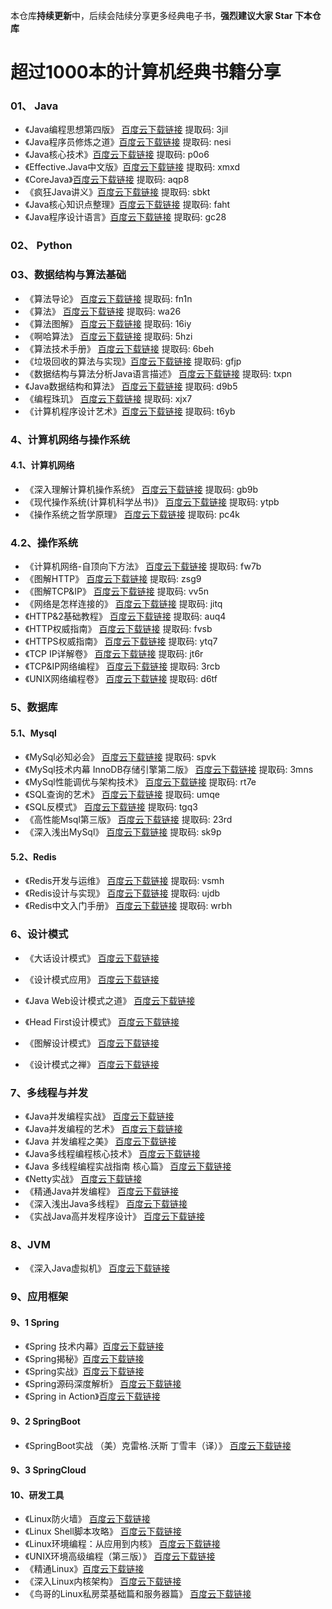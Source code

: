 本仓库**持续更新**中，后续会陆续分享更多经典电子书，**强烈建议大家 Star 下本仓库**


# 超过1000本的计算机经典书籍分享


### 01、 Java

-  《Java编程思想第四版》 [百度云下载链接](https://pan.baidu.com/s/16bOV1v-YvDWIEPD51LQ9rw)  提取码: 3jil
-  《Java程序员修炼之道》[百度云下载链接](https://pan.baidu.com/s/114R3H0SF_D6m-PhobRAeJQ) 提取码: nesi
-  《Java核心技术》[百度云下载链接](https://pan.baidu.com/s/1uBh59gzsNCLjlxJA-Ujuqw) 提取码: p0o6
-  《Effective.Java中文版》[百度云下载链接](https://pan.baidu.com/s/1UoZ2mQ9GSXXwaMCT4OXIEw) 提取码: xmxd
-  《CoreJava》[百度云下载链接](https://pan.baidu.com/s/1YOUwTE2AcEjCQMtaxQ0vLg) 提取码: aqp8
-  《疯狂Java讲义》[百度云下载链接](https://pan.baidu.com/s/1tp7X6U6QN9qUW70ZJ9Jr6Q) 提取码: sbkt
-  《Java核心知识点整理》[百度云下载链接](https://pan.baidu.com/s/1O6Vj5NGA86H4O2KrenehWQ) 提取码: faht
-  《Java程序设计语言》[百度云下载链接](https://pan.baidu.com/s/1hT6PiMltfOi6hsGOVyp15Q) 提取码: gc28

### 02、 Python

### 03、数据结构与算法基础

-  《算法导论》 [百度云下载链接](https://pan.baidu.com/s/1gTRa-ru2jlslKbjwbgl2ug) 提取码: fn1n
-  《算法》     [百度云下载链接](https://pan.baidu.com/s/1ncy8b8pRV5jD7bBoTYpotw) 提取码: wa26
-  《算法图解》  [百度云下载链接](https://pan.baidu.com/s/1tIfvC7bA92nbiolG-fYehQ) 提取码: 16iy
-  《啊哈算法》  [百度云下载链接](https://pan.baidu.com/s/1ebB38ODP2ZLwIwx5eKKNLQ) 提取码: 5hzi
-  《算法技术手册》 [百度云下载链接](https://pan.baidu.com/s/1Ta4dFcGhSNQeBcp5E5YfsA) 提取码: 6beh
-  《垃圾回收的算法与实现》[百度云下载链接](https://pan.baidu.com/s/18eHWWs2EXMqn5IrbSyHYmQ) 提取码: gfjp
-  《数据结构与算法分析Java语言描述》 [百度云下载链接](https://pan.baidu.com/s/1CbxpAYSxUoA9f6_unCAXzg) 提取码: txpn
-  《Java数据结构和算法》 [百度云下载链接](https://pan.baidu.com/s/1-NpW5nys7Sl-KtxVjlH2ng) 提取码: d9b5
-  《编程珠玑》 [百度云下载链接](https://pan.baidu.com/s/1P1ssYzaXchIatA8p9RYPCg)   提取码: xjx7
-  《计算机程序设计艺术》[百度云下载链接](https://pan.baidu.com/s/1zOS2OMuO8WB2qGbFCHWzyQ) 提取码: t6yb


###  4、计算机网络与操作系统

#### 4.1、计算机网络

-  《深入理解计算机操作系统》 [百度云下载链接](https://pan.baidu.com/s/1L-zAhG2bKBXHKZMM7XVPfA) 提取码: gb9b
-  《现代操作系统(计算机科学丛书)》 [百度云下载链接](https://pan.baidu.com/s/1L-a_GBXi0efgsi-zokhU5g) 提取码: ytpb
-  《操作系统之哲学原理》 [百度云下载链接](https://pan.baidu.com/s/1kOz1QzJgapFANXHATzU_6w) 提取码: pc4k

### 4.2、操作系统

-   《计算机网络-自顶向下方法》 [百度云下载链接](https://pan.baidu.com/s/1-1JiCUycEdGQPBBDU1-VLg) 提取码: fw7b
-   《图解HTTP》 [百度云下载链接](https://pan.baidu.com/s/1vqrKXd36LbhCQs6rzaXWpQ) 提取码: zsg9
-   《图解TCP&IP》  [百度云下载链接](https://pan.baidu.com/s/1roIa2pqP2hyZRDuIpgyEXQ) 提取码: vv5n
-   《网络是怎样连接的》 [百度云下载链接](https://pan.baidu.com/s/1M4_l-gYZxIVP22UbqsaNPA) 提取码: jitq
-   《HTTP&2基础教程》 [百度云下载链接](https://pan.baidu.com/s/1mdPF2i0vI5OiccOFUC27fQ) 提取码: auq4
-   《HTTP权威指南》   [百度云下载链接](https://pan.baidu.com/s/18GmnU0gQqGmVzmtQUNtCxw) 提取码: fvsb
-   《HTTPS权威指南》  [百度云下载链接](https://pan.baidu.com/s/1jbjZy2RPc74BpKUTBT-_kg) 提取码: ytq7
-   《TCP IP详解卷》   [百度云下载链接](https://pan.baidu.com/s/1rhThFgOuwhsWMwHmspsWHg) 提取码: jt6r 
-   《TCP&IP网络编程》  [百度云下载链接](https://pan.baidu.com/s/1ojrQz2mJJWNpdgnyXa0KLQ) 提取码: 3rcb
-   《UNIX网络编程卷》  [百度云下载链接](https://pan.baidu.com/s/1fM1uYq93aX-rKdate5TRqQ)  提取码: d6tf


###  5、数据库

#### 5.1、Mysql

- 《MySql必知必会》 [百度云下载链接](https://pan.baidu.com/s/1Memxl8vBbxU6BmbxJ09aew) 提取码: spvk
- 《MySql技术内幕 InnoDB存储引擎第二版》 [百度云下载链接](https://pan.baidu.com/s/1Ng1W8-sZk8y7vQeKkXeyUg) 提取码: 3mns
- 《MySql性能调优与架构技术》 [百度云下载链接](https://pan.baidu.com/s/1TJszFftASxYBQn8MwLfHtA) 提取码: rt7e
- 《SQL查询的艺术》 [百度云下载链接](https://pan.baidu.com/s/1HJGFXIoPojLdg5F3aeRdtw) 提取码: umqe
- 《SQL反模式》 [百度云下载链接](https://pan.baidu.com/s/17TPVmtEUkHLWwHxcl-VmXg) 提取码: tgq3
- 《高性能Msql第三版》 [百度云下载链接](https://pan.baidu.com/s/1zs0cYwdyXObzV--LrwJ1fQ) 提取码: 23rd
- 《深入浅出MySql》 [百度云下载链接](https://pan.baidu.com/s/1T5LrxHDYiIWNZo_chz1-Uw) 提取码: sk9p

#### 5.2、Redis

- 《Redis开发与运维》 [百度云下载链接](https://pan.baidu.com/s/1zUCSNFy0m-12vBuRTyHKKw)  提取码: vsmh
- 《Redis设计与实现》 [百度云下载链接](https://pan.baidu.com/s/1_UUbGR4AmTg-QBVXiYuyNg) 提取码: ujdb
- 《Redis中文入门手册》 [百度云下载链接](https://pan.baidu.com/s/1tWccAebGyXOWfj8LRSo3YQ) 提取码: wrbh

### 6、设计模式

- 《大话设计模式》  [百度云下载链接]()
- 《设计模式应用》 [百度云下载链接]()
  
- 《Java Web设计模式之道》 [百度云下载链接]()
- 《Head First设计模式》 [百度云下载链接]()
- 《图解设计模式》 [百度云下载链接]()
- 《设计模式之禅》 [百度云下载链接]()

### 7、多线程与并发

- 《Java并发编程实战》 [百度云下载链接]()
- 《Java并发编程的艺术》 [百度云下载链接]()
- 《Java 并发编程之美》  [百度云下载链接]()
- 《Java多线程编程核心技术》 [百度云下载链接]()
- 《Java 多线程编程实战指南 核心篇》 [百度云下载链接]()
- 《Netty实战》 [百度云下载链接]()
- 《精通Java并发编程》 [百度云下载链接]()
- 《深入浅出Java多线程》 [百度云下载链接]()
- 《实战Java高并发程序设计》 [百度云下载链接]()

### 8、JVM

- 《深入Java虚拟机》 [百度云下载链接]()

### 9、应用框架

#### 9、1 Spring

- 《Spring 技术内幕》[百度云下载链接]()
- 《Spring揭秘》[百度云下载链接]()
- 《Spring实战》[百度云下载链接]()
- 《Spring源码深度解析》 [百度云下载链接]()
- 《Spring in Action》[百度云下载链接]()

#### 9、2 SpringBoot

- 《SpringBoot实战 （美）克雷格.沃斯 丁雪丰（译）》 [百度云下载链接]()

#### 9、3 SpringCloud


#### 10、研发工具

- 《Linux防火墙》 [百度云下载链接]()
- 《Linux Shell脚本攻略》 [百度云下载链接]()
- 《Linux环境编程：从应用到内核》 [百度云下载链接]()
- 《UNIX环境高级编程（第三版）》 [百度云下载链接]()
- 《精通Linux》[百度云下载链接]()
- 《深入Linux内核架构》 [百度云下载链接]()
- 《鸟哥的Linux私房菜基础篇和服务器篇》 [百度云下载链接]()